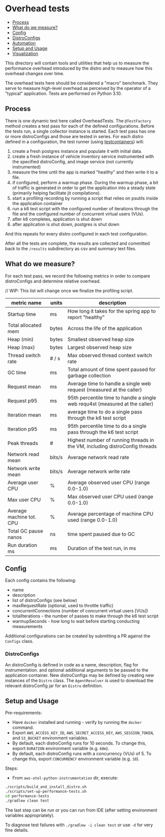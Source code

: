 # Overhead tests

- [Process](#process)
- [What do we measure?](#what-do-we-measure)
- [Config](#config)
- [DistroConfigs](#distroConfigs)
- [Automation](#automation)
- [Setup and Usage](#setup-and-usage)
- [Visualization](#visualization)

This directory will contain tools and utilities that help us to measure the performance overhead introduced by the distro and to measure how this overhead changes over time.

The overhead tests here should be considered a "macro" benchmark. They serve to measure high-level overhead as perceived by the operator of a "typical" application. Tests are performed on Python 3.10.

## Process

There is one dynamic test here called OverheadTests. The `@TestFactory` method creates a test pass for each of the defined configurations.  Before the tests run, a single collector instance is started. Each test pass has one or more distroConfigs and those are tested in series. For each distro defined in a configuration, the test runner (using [testcontainers](https://www.testcontainers.org/)) will:

1. create a fresh postgres instance and populate it with initial data.
2. create a fresh instance of vehicle inventory service instrumented with the specified distroConfig, and image service (not currently instrumented)
3. measure the time until the app is marked "healthy" and then write it to a file.
4. if configured, perform a warmup phase. During the warmup phase, a bit of traffic is generated in order to get the application into a steady state (primarily helping facilitate jit compilations).
5. start a profiling recording by running a script that relies on psutils inside the application container
6. run a k6 test script with the configured number of iterations through the file and the configured number of concurrent virtual users (VUs).
7. after k6 completes, application is shut down
8. after application is shut down, postgres is shut down

And this repeats for every distro configured in each test configuration.

After all the tests are complete, the results are collected and committed back to the `/results` subdirectory as csv and summary text files.

## What do we measure?

For each test pass, we record the following metrics in order to compare distroConfigs and determine relative overhead.

// WIP: This list will change once we finalize the profiling script.

| metric name              | units  | description                                                                  |
|--------------------------| ------ |------------------------------------------------------------------------------|
| Startup time             | ms     | How long it takes for the spring app to report "healthy"                     |
| Total allocated mem      | bytes  | Across the life of the application                                           |
| Heap (min)               | bytes  | Smallest observed heap size                                                  |
| Heap (max)               | bytes  | Largest observed heap size                                                   |
| Thread switch rate       | # / s  | Max observed thread context switch rate                                      |
| GC time                  | ms     | Total amount of time spent paused for garbage collection                     |
| Request mean             | ms     | Average time to handle a single web request (measured at the caller)         |
| Request p95              | ms     | 95th percentile time to handle a single web requ4st (measured at the caller) |
| Iteration mean           | ms     | average time to do a single pass through the k6 test script                  |
| Iteration p95            | ms     | 95th percentile time to do a single pass through the k6 test script          |
| Peak threads             | #      | Highest number of running threads in the VM, including distroConfig threads  |
| Network read mean        | bits/s | Average network read rate                                                    |
| Network write mean       | bits/s | Average network write rate                                                   |
| Average user CPU         | %      | Average observed user CPU (range 0.0-1.0)                                    |
| Max user CPU             | %      | Max observed user CPU used (range 0.0-1.0)                                   |
| Average machine tot. CPU | %      | Average percentage of machine CPU used (range 0.0-1.0)                       |
| Total GC pause nanos     | ns     |  time spent paused due to GC                                                 |
| Run duration ms          | ms     | Duration of the test run, in ms                                              |

## Config

Each config contains the following:

- name
- description
- list of distroConfigs (see below)
- maxRequestRate (optional, used to throttle traffic)
- concurrentConnections (number of concurrent virtual users [VUs])
- totalIterations - the number of passes to make through the k6 test script
- warmupSeconds - how long to wait before starting conducting measurements

Additional configurations can be created by submitting a PR against the `Configs` class.

### DistroConfigs

An distroConfig is defined in code as a name, description, flag for instrumentation. and optional additional arguments to be passed to the application container. New distroConfigs may be defined by creating new instances of the `Distro` class. The `AgentResolver` is used to download the relevant distroConfig jar for an `Distro` definition.

## Setup and Usage

Pre-requirements:
* Have `docker` installed and running - verify by running the `docker` command.
* Export `AWS_ACCESS_KEY_ID`, `AWS_SECRET_ACCESS_KEY`, `AWS_SESSION_TOKEN`, and `S3_BUCKET` environment variables.
* By default, each distroConfig runs for 10 seconds. To change this, export `DURATION` environment variable (e.g. `60m`).
* By default, each distroConfig runs with a concurrency (VUs) of 5. To change this, export `CONCURRENCY` environment variable (e.g. `10`).

Steps:
* From `aws-otel-python-instrumentation` dir, execute:
```sh
./scripts/build_and_install_distro.sh
./scripts/set-up-performance-tests.sh
cd performance-tests
./gradlew clean test
```

The last step can be run or you can run from IDE (after setting environment variables appropriately).

To diagnose test failures with `./gradlew -i clean test` or use `-d` for very fine details.
